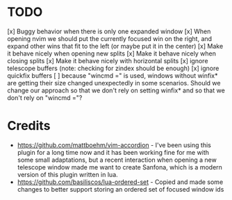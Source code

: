 # TODO

[x] Buggy behavior when there is only one expanded window
[x] When opening nvim we should put the currently focused win on the right,
and expand other wins that fit to the left (or maybe put it in the center)
[x] Make it behave nicely when opening new splits
[x] Make it behave nicely when closing splits
[x] Make it behave nicely with horizontal splits
[x] ignore telescope buffers (note: checking for zindex should be enough)
[x] ignore quickfix buffers
[ ] because "wincmd =" is used, windows without winfix* are getting their
size changed unexpectedly in some scenarios. Should we change our approach
so that we don't rely on setting winfix* and so that we don't rely on
"wincmd ="?

# Credits

- https://github.com/mattboehm/vim-accordion - I've been using this plugin for a long time now and it has been working fine for me with some small adaptations, but a recent interaction when opening a new telescope window made me want to create Sanfona, which is a modern version of this plugin written in lua.
- https://github.com/basiliscos/lua-ordered-set - Copied and made some changes to better support storing an ordered set of focused window ids

